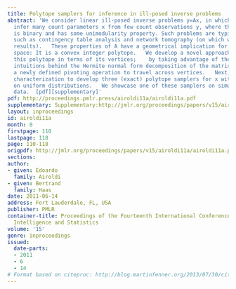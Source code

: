 ```yaml
---
title: Polytope samplers for inference in ill-posed inverse problems
abstract: 'We consider linear ill-posed inverse problems y=Ax, in which we want to
  infer many count parameters x from few count observations y, where the matrix A
  is binary and has some unimodularity property. Such problems are typical in applications
  such as contingency table analysis and network tomography (on which we present testing
  results).   These properties of A have a geometrical implication for the solution
  space: It is a convex integer polytope.   We develop a novel approach to characterize
  this polytope in terms of its vertices;    by taking advantage of the geometrical
  intuitions behind the Hermite normal form decomposition of the matrix A, and of
  a newly defined pivoting operation to travel across vertices.   Next, we use this
  characterization to develop three (exact) polytope samplers for x with emphasis
  on uniform distributions.   We showcase one of these samplers on simulated and real
  data.  [pdf][supplementary]'
pdf: http://proceedings.pmlr.press/airoldi11a/airoldi11a.pdf
supplementary: Supplementary:http://jmlr.org/proceedings/papers/v15/airoldi11a/airoldi11aSupple.pdf
layout: inproceedings
id: airoldi11a
month: 0
firstpage: 110
lastpage: 118
page: 110-118
origpdf: http://jmlr.org/proceedings/papers/v15/airoldi11a/airoldi11a.pdf
sections: 
author:
- given: Edoardo
  family: Airoldi
- given: Bertrand
  family: Haas
date: 2011-06-14
address: Fort Lauderdale, FL, USA
publisher: PMLR
container-title: Proceedings of the Fourteenth International Conference on Artificial
  Intelligence and Statistics
volume: '15'
genre: inproceedings
issued:
  date-parts:
  - 2011
  - 6
  - 14
# Format based on citeproc: http://blog.martinfenner.org/2013/07/30/citeproc-yaml-for-bibliographies/
---
```

